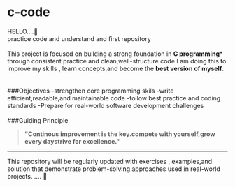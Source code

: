 # c-code
HELLO....👋 
<br>
practice code and understand and first repository
<br>
<br>
This project is focused on building a strong foundation in **C programming*** through consistent practice and clean,well-structure code
I am doing this to improve my skills , learn concepts,and become the **best version of myself**.
<br>
<br>
<br>
###Objectives
-strengthen core programming skils
-write efficient,readable,and maintainable code
-follow best practice and coding standards
-Prepare for real-world software development challenges
<br>
<br>
###Guiding Principle
>**"Continous improvement is the key.compete with yourself,grow every daystrive for excellence."**
----------------------------------
This repository will be regularly updated with exercises , examples,and solution that demonstrate problem-solving approaches used in real-world projects.
.... 🙋 
